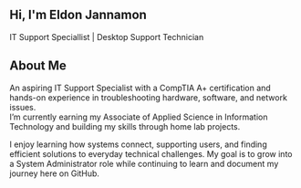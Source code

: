 ## Hi, I'm Eldon Jannamon
IT Support Speciallist | Desktop Support Technician

## About Me
An aspiring IT Support Specialist with a CompTIA A+ certification and hands-on experience in troubleshooting hardware, software, and network issues.  
I’m currently earning my Associate of Applied Science in Information Technology and building my skills through home lab projects.  

I enjoy learning how systems connect, supporting users, and finding efficient solutions to everyday technical challenges. My goal is to grow into a System Administrator role while continuing to learn and document my journey here on GitHub.

